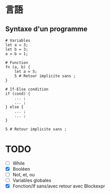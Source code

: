 # 言語

## Syntaxe d'un programme

```shell
# Variables
let a = 3;
let b = 3;
a = b = 1;

# Function
fn (a, b) {
    let a = 5;
    5 # Retour implicite sans ;
}

# If-Else condition
if (cond) {
    ... ;
    ... ;
} else {
    ... ;
    ... ;
}

5 # Retour implicite sans ;
```

# TODO

- [ ] While
- [x] Booléen
- [ ] Not, et, ou
- [ ] Variables globales
- [x] Fonction/If sans/avec retour avec Blockexpr
